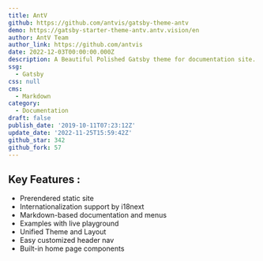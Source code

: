 ```yaml
---
title: AntV
github: https://github.com/antvis/gatsby-theme-antv
demo: https://gatsby-starter-theme-antv.antv.vision/en
author: AntV Team
author_link: https://github.com/antvis
date: 2022-12-03T00:00:00.000Z
description: A Beautiful Polished Gatsby theme for documentation site.
ssg:
  - Gatsby
css: null
cms:
  - Markdown
category:
  - Documentation
draft: false
publish_date: '2019-10-11T07:23:12Z'
update_date: '2022-11-25T15:59:42Z'
github_star: 342
github_fork: 57
---
```


## Key Features :

- Prerendered static site
- Internationalization support by i18next
- Markdown-based documentation and menus
- Examples with live playground
- Unified Theme and Layout
- Easy customized header nav
- Built-in home page components
